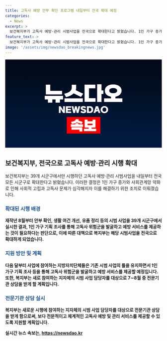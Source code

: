 ```yaml
---
title: 고독사 예방 안부 확인 프로그램 내일부터 전국 확대 예정
categories:
  - News
excerpt: >
  보건복지부가 고독사 예방·관리 시범사업을 전국으로 확대한다고 밝혔습니다. 1인 가구 증가와 사회관계망 약화 등으로 고독사 문제가 심각해지자, 안부 확인, 생활 여건 개선, 유품 정리 등을 시범적으로 시행해 왔으며, 이제 이를 전국으로 확대하게 됐습니다. 지자체들은 1인 가구 기획 조사 등을 통해 고독사 위험군을 발굴하고 예방 서비스를 제공할 예정이며, 이에 대한 전문기관 상담도 진행될 예정입니다.
feature_text: >
  보건복지부가 고독사 예방·관리 시범사업을 전국으로 확대한다고 밝혔습니다. 1인 가구 증가와 사회관계망 약화 등으로 고독사 문제가 심각해지자, 안부 확인, 생활 여건 개선, 유품 정리 등을 시범적으로 시행해 왔으며, 이제 이를 전국으로 확대하게 됐습니다. 지자체들은 1인 가구 기획 조사 등을 통해 고독사 위험군을 발굴하고 예방 서비스를 제공할 예정이며, 이에 대한 전문기관 상담도 진행될 예정입니다.
image: '/assets/img/newsdao_breakingnews.jpg'
---
```


<p><img src="/assets/img/newsdao_breakingnews.jpg" alt="pcversion 속보" /></p>

<h2 data-ke-size="size26">보건복지부, 전국으로 고독사 예방·관리 시행 확대</h2>

<p data-ke-size="size16">보건복지부는 39개 시군구에서만 시행하던 고독사 예방·관리 시범사업을 내일부터 전국 모든 시군구로 확대한다고 밝혔습니다. 이러한 결정은 1인 가구 증가와 사회관계망 약화로 인해 사회적 고립과 고독사 문제가 심각해지자 이를 해결하기 위한 조치로 이뤄졌습니다. </p>

<h3><b><span style="color: #1a5490;">확대된 시행 배경</span><b></h3>

<p data-ke-size="size16">재작년 8월부터 안부 확인, 생활 여건 개선, 유품 정리 등의 시범 사업을 39개 시군구에서 실시한 결과, 1인 가구 기획 조사를 통해 고독사 위험군을 발굴하고 예방 서비스를 제공하는 것이 필요하다는 판단으로, 이에 따른 대책으로 복지부는 해당 시범사업을 전국으로 확대하게 되었습니다.</p>

<h3><b><span style="color: #1a5490;">지원 방안 및 계획</span><b></h3>

<p data-ke-size="size16">다음 달부터 사업에 참여하는 지방자치단체들은 기존 시범 사업의 틀을 유지하면서 1인 가구 기획 조사 등을 통해 고독사 위험군을 발굴하고 예방 서비스를 제공할 예정입니다. 또한, 복지부는 새로 참여하는 지자체의 시범 사업 담당자를 대상으로 7∼8월 중 전문기관 상담을 받게 할 계획입니다.</p>

<h3><b><span style="color: #1a5490;">전문기관 상담 실시</span><b></h3>

<p data-ke-size="size16">복지부는 새로운 시행에 참여하는 지자체의 시범 사업 담당자를 대상으로 전문기관 상담을 받게 함으로써, 보다 전문적이고 체계적인 고독사 예방 및 관리 서비스를 제공할 수 있도록 지원할 계획입니다.</p>
실시간 뉴스 속보는, <a href="https://newsdao.kr" rel="dofollow">https://newsdao.kr</a>


